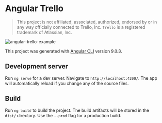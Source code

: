 # Angular Trello  
  
> This project is not affiliated, associated, authorized, endorsed by or in any way officially connected to Trello, Inc. `Trello` is a registered trademark of Atlassian, Inc.  
  
![angular-trello-example](https://i.imgur.com/v5cuAi1.png)  
  
This project was generated with [Angular CLI](https://github.com/angular/angular-cli) version 9.0.3.  
  
## Development server  
  
Run `ng serve` for a dev server. Navigate to `http://localhost:4200/`. The app will automatically reload if you change any of the source files.  
  
## Build  
  
Run `ng build` to build the project. The build artifacts will be stored in the `dist/` directory. Use the `--prod` flag for a production build.  
  
